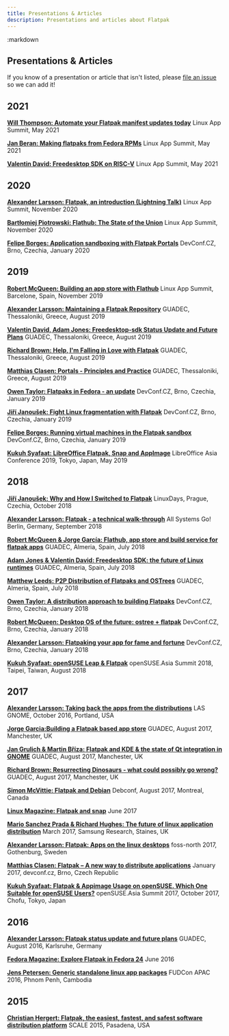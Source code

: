 ```yaml
---
title: Presentations & Articles
description: Presentations and articles about Flatpak
---
```

<section class=""><div class="container"><div class="row"><div class="col-lg-10 col-lg-offset-1">
:markdown

  # Presentations & Articles

  <ul id="toc" data-toc data-toc-headings="h3"></ul>

  If you know of a presentation or article that isn't listed, please [file an issue](https://github.com/flatpak/flatpak.github.io/issues/new) so we can add it!

  ## 2021

  [**Will Thompson: Automate your Flatpak manifest updates today**](https://www.youtube.com/watch?v=c_dG_ngnJk4)
  Linux App Summit, May 2021

  [**Jan Beran: Making flatpaks from Fedora RPMs**](https://www.youtube.com/watch?v=IuxHidCdbPo)
  Linux App Summit, May 2021

  [**Valentin David: Freedesktop SDK on RISC-V**](https://www.youtube.com/watch?v=INTbqkck258)
  Linux App Summit, May 2021

  ## 2020

  [**Alexander Larsson: Flatpak, an introduction (Lightning Talk)**](https://www.youtube.com/watch?v=0yeXTounX3E)
  Linux App Summit, November 2020

  [**Bartłomiej Piotrowski: Flathub: The State of the Union**](https://www.youtube.com/watch?v=IqHEx-Lug8k)
  Linux App Summit, November 2020

  [**Felipe Borges: Application sandboxing with Flatpak Portals**](https://www.youtube.com/watch?v=3rCIEzfZw1I)
  DevConf.CZ, Brno, Czechia, January 2020

  ## 2019

  [**Robert McQueen: Building an app store with Flathub**](https://www.youtube.com/watch?v=ZGAfYP3OiAI)
  Linux App Summit, Barcelone, Spain, November 2019

  [**Alexander Larsson: Maintaining a Flatpak Repository**](https://www.youtube.com/watch?v=q-_fKWby0ds&list=PLkmRdYgttscEuv9v2-H9P5FBj8-td_Nri&index=24)
  GUADEC, Thessaloniki, Greece, August 2019

  [**Valentin David, Adam Jones: Freedesktop-sdk Status Update and Future Plans**](https://www.youtube.com/watch?v=ky-inEefWpE&list=PLkmRdYgttscEuv9v2-H9P5FBj8-td_Nri&index=20)
  GUADEC, Thessaloniki, Greece, August 2019

  [**Richard Brown: Help, I'm Falling in Love with Flatpak**](https://www.youtube.com/watch?v=7p4y9Meyy0M&list=PLkmRdYgttscEuv9v2-H9P5FBj8-td_Nri&index=12)
  GUADEC, Thessaloniki, Greece, August 2019

  [**Matthias Clasen: Portals - Principles and Practice**](https://www.youtube.com/watch?v=bIzJyp8sb70&list=PLkmRdYgttscEuv9v2-H9P5FBj8-td_Nri&index=9)
  GUADEC, Thessaloniki, Greece, August 2019

  [**Owen Taylor: Flatpaks in Fedora - an update**](https://www.youtube.com/watch?v=mpCXK6PqvDk)
  DevConf.CZ, Brno, Czechia, January 2019

  [**Jiří Janoušek: Fight Linux fragmentation with Flatpak**](https://www.youtube.com/watch?v=_ZmgdnhvjvM)
  DevConf.CZ, Brno, Czechia, January 2019

  [**Felipe Borges: Running virtual machines in the Flatpak sandbox**](https://www.youtube.com/watch?v=EdrSJMKikUM)
  DevConf.CZ, Brno, Czechia, January 2019
  
  [**Kukuh Syafaat: LibreOffice Flatpak, Snap and AppImage**](https://wiki.documentfoundation.org/File:AsiaCon2019_Kukuh_Syafaat.pdf)
  LibreOffice Asia Conference 2019, Tokyo, Japan, May 2019

  ## 2018

  [**Jiří Janoušek: Why and How I Switched to Flatpak**](https://www.youtube.com/watch?v=OuySHov0gdA)
  LinuxDays, Prague, Czechia, October 2018

  [**Alexander Larsson: Flatpak - a technical walk-through**](https://people.gnome.org/~alexl/presentations/all-systems-go-2018.pdf)
  All Systems Go! Berlin, Germany, September 2018

  [**Robert McQueen & Jorge García: Flathub, app store and build service for flatpak apps**](https://www.youtube.com/watch?v=Hga20qlyknw)
  GUADEC, Almeria, Spain, July 2018

  [**Adam Jones & Valentin David: Freedesktop SDK: the future of Linux runtimes**](https://www.youtube.com/watch?v=rhEzTQg_LEk)
  GUADEC, Almeria, Spain, July 2018

  [**Matthew Leeds: P2P Distribution of Flatpaks and OSTrees**](https://www.youtube.com/watch?v=SIPOfPv1z1s)
  GUADEC, Almeria, Spain, July 2018

  [**Owen Taylor: A distribution approach to building Flatpaks**](https://www.youtube.com/watch?v=EbvxZa2Blgs)
  DevConf.CZ, Brno, Czechia, January 2018

  [**Robert McQueen: Desktop OS of the future: ostree + flatpak**](https://www.youtube.com/watch?v=FcykFHJEDUU)
  DevConf.CZ, Brno, Czechia, January 2018

  [**Alexander Larsson: Flatpaking your app for fame and fortune**](https://www.youtube.com/watch?v=SBWGwwrGR8M)
  DevConf.CZ, Brno, Czechia, January 2018
  
  [**Kukuh Syafaat: openSUSE Leap & Flatpak**](https://events.opensuse.org/conferences/summitasia18/program/proposals/2005)
  openSUSE.Asia Summit 2018, Taipei, Taiwan, August 2018

  ## 2017

  [**Alexander Larsson: Taking back the apps from the distributions**](https://www.youtube.com/watch?v=IUA38lvb_tM)
  LAS GNOME, October 2016, Portland, USA

  [**Jorge Garcia:Building a Flatpak based app store**](https://www.youtube.com/watch?v=MFue217zmyk)
  GUADEC, August 2017, Manchester, UK

  [**Jan Grulich & Martin Bříza: Flatpak and KDE & the state of Qt integration in GNOME**](https://www.youtube.com/watch?v=U8zlbXYTN2U)
  GUADEC, August 2017, Manchester, UK

  [**Richard Brown: Resurrecting Dinosaurs - what could possibly go wrong?**](https://www.youtube.com/watch?v=RPblTKt4Klo)
  GUADEC, August 2017, Manchester, UK

  [**Simon McVittie: Flatpak and Debian**](https://www.collabora.com/news-and-blog/blog/2017/08/17/debconf-17-flatpak-and-debian/)
  Debconf, August 2017, Montreal, Canada

  [**Linux Magazine: Flatpak and snap**](http://www.linux-magazine.com/Online/Features/Universal-Package-Formats-and-How-They-Differ)
  June 2017

  [**Mario Sanchez Prada & Richard Hughes: The future of linux application distribution**](https://speakerdeck.com/mariospr/the-future-of-linux-application-distribution-ostree-flatpak-and-gnome-software)
  March 2017, Samsung Research, Staines, UK

  [**Alexander Larsson: Flatpak: Apps on the linux desktops**](https://www.youtube.com/watch?v=xIjxNtIwcBA)
  foss-north 2017, Gothenburg, Sweden

  [**Matthias Clasen: Flatpak – A new way to distribute applications**](https://mclasen.fedorapeople.org/devconf-flatpak.pdf)
  January 2017, devconf.cz, Brno, Czech Republic
  
  [**Kukuh Syafaat: Flatpak & Appimage Usage on openSUSE. Which One Suitable for openSUSE Users?**](https://events.opensuse.org/conferences/summitasia17/program/proposals/1502)
  openSUSE.Asia Summit 2017, October 2017, Chofu, Tokyo, Japan

  ## 2016

  [**Alexander Larsson: Flatpak status update and future plans**](https://www.youtube.com/watch?v=G1OFcNQ5Fw8)
  GUADEC, August 2016, Karlsruhe, Germany

  [**Fedora Magazine: Explore Flatpak in Fedora 24**](https://fedoramagazine.org/explore-flatpak-fedora-24/)
  June 2016

  [**Jens Petersen: Generic standalone linux app packages**](https://www.slideshare.net/JensPetersen2/flatpak-introdiction)
  FUDCon APAC 2016, Phnom Penh, Cambodia

  ## 2015

  [**Christian Hergert: Flatpak, the easiest, fastest, and safest software distribution platform**](https://www.socallinuxexpo.org/scale/15x/presentations/flatpak-easiest-fastest-and-safest-software-distribution-platform)
  SCALE 2015, Pasadena, USA

</div></div></div></section>
